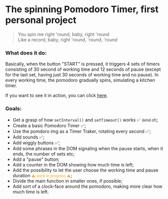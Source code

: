 # The spinning Pomodoro Timer, first personal project

>You spin me right 'round, baby, right 'round <br>
Like a record, baby, right 'round, 'round, 'round

### What does it do:

Basically, when the button "START" is pressed, it triggers 4 sets of timers consisting of 30 second of working time and 12 seconds of pause (except for the last set, having just 30 seconds of working time and no pause). In every working time, the pomodoro gradually spins, simulating a kitchen timer.

If you want to see it in action, you can click [here](https://marilisamoio.github.io/pomodoro-timer-test/).

### Goals:
- Get a grasp of how `setInterval()` and `setTimeout()` works ✅ <small>(kind of)</small>;
- Create a basic Pomodoro Timer ✅;
- Use the pomdoro img as a Timer Traker, rotating every second ✅;
- Add sounds ✅;
- Add wiggly buttons ✅;
- Add some phrases in the DOM signaling when the pause starts, when it ends, the number of sets etc;
- Add a "pause" button;
- Add a counter in the DOM showing how much time is left;
- Add the possibility to let the user choose the working time and pause duration <small style="color: orange">⚠️ work in progress ⚠️</small>;
- Divide the main function in smaller ones, if possible;
- Add sort of a clock-face around the pomodoro, making more clear how much time is left.
